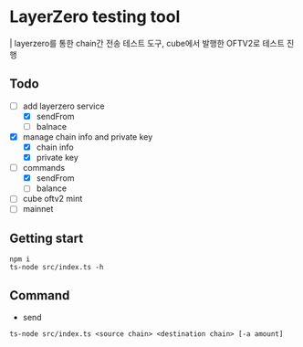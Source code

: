 # LayerZero testing tool
| layerzero를 통한 chain간 전송 테스트 도구, cube에서 발행한 OFTV2로 테스트 진행
## Todo
- [ ] add layerzero service
    - [x] sendFrom
    - [ ] balnace
- [x] manage chain info and private key
    - [x] chain info
    - [x] private key
- [ ] commands
    - [x] sendFrom
    - [ ] balance
- [ ] cube oftv2 mint
- [ ] mainnet

## Getting start
``` shell
npm i
ts-node src/index.ts -h
```

## Command
- send
```
ts-node src/index.ts <source chain> <destination chain> [-a amount]
```
